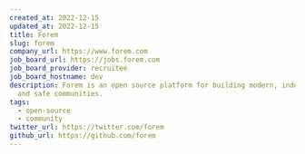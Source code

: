 ```yaml
---
created_at: 2022-12-15
updated_at: 2022-12-15
title: Forem
slug: forem
company_url: https://www.forem.com
job_board_url: https://jobs.forem.com
job_board_provider: recruitee
job_board_hostname: dev
description: Forem is an open source platform for building modern, independent,
  and safe communities.
tags:
  - open-source
  - community
twitter_url: https://twitter.com/forem
github_url: https://github.com/forem
---
```

